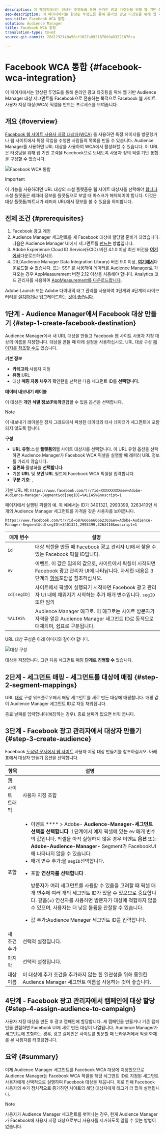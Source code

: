 ```yaml
---
description: 이 페이지에서는 향상된 투명도를 통해 온라인 광고 타깃팅을 위해 웹 기반 Audience Manager 대상 세그먼트를 Facebook으로 전송하는 목적으로 Facebook 웹 사이트 사용자 지정 대상(WCA) 픽셀을 만드는 프로세스를 보여줍니다.
seo-description: 이 페이지에서는 향상된 투명도를 통해 온라인 광고 타깃팅을 위해 웹 기반 Audience Manager 대상 세그먼트를 Facebook으로 전송하는 목적으로 Facebook 웹 사이트 사용자 지정 대상(WCA) 픽셀을 만드는 프로세스를 보여줍니다.
seo-title: Facebook WCA 통합
solution: Audience Manager
title: Facebook WCA 통합
translation-type: tm+mt
source-git-commit: 28d1292140a56cf1627a8921876d9483221876ca

---
```



# Facebook WCA 통합 {#facebook-wca-integration}

이 페이지에서는 향상된 투명도를 통해 온라인 광고 타깃팅을 위해 웹 기반 Audience Manager 대상 세그먼트를 Facebook으로 전송하는 목적으로 Facebook 웹 사이트 사용자 지정 대상(WCA) 픽셀을 만드는 프로세스를 보여줍니다.

## 개요 {#overview}

[Facebook 웹 사이트 사용자 지정 대상자(WCA)](https://www.facebook.com/business/help/449542958510885) 를 사용하면 특정 페이지를 방문했거나 웹 사이트에서 특정 작업을 수행한 사람들의 목록을 만들 수 있습니다. Audience Manager를 사용하면 URL 대상을 사용하여 WCA에서 활성화할 수 있습니다. 이 URL은 타깃팅을 위해 웹 기반 고객을 Facebook으로 보내도록 사용자 정의 픽셀 기반 통합을 구성할 수 있습니다.

![Facebook WCA 통합](/help/using/integration/assets/facebook-wca-integration.png)

>[!IMPORTANT]
>
> 이 기능을 사용하려면 URL 대상의 소셜 플랫폼용 웹 사이트 대상자를 선택해야 [합니다](/help/using/features/destinations/create-url-destination.md). 소셜 플랫폼은 레퍼러 정보를 플랫폼으로 보낼 때 마스크가 해제되어야 합니다. 이것은 대상 플랫폼/파트너가 레퍼러 URL에서 정보를 볼 수 있음을 의미합니다.

## 전제 조건 {#prerequisites}

1. Facebook 광고 계정
2. Audience Manager 세그먼트를 새 Facebook 대상에 할당할 준비가 되었습니다. 다음은 Audience Manager UI에서 세그먼트를 [만드는](/help/using/features/segments/segment-builder.md) 방법입니다.
3. Adobe Experience Cloud ID Service(ECID) 버전 4.1.0 이상 최신 버전을 **[여기에서](https://github.com/Adobe-Marketing-Cloud/id-service/releases)**&#x200B;다운로드하십시오.
4. DIL(Audience Manager Data Integration Library) 버전 9.0 이상, **[여기에서](https://github.com/Adobe-Marketing-Cloud/dil/releases)**&#x200B;다운로드할 수 있습니다. 또는 SSF [를 사용하여 데이터를 Audience Manager로](https://marketing.adobe.com/resources/help/en_US/reference/ssf.html) 가져오는 경우 AppMeasurement 버전 2.12 이상을 사용해야 합니다. Analytics 코드 관리자를 사용하여 [AppMeasurement를 다운로드합니다](https://marketing.adobe.com/resources/help/en_US/reference/code_manager_admin.html).

Adobe Launch 또는 Adobe 다이내믹 태그 관리를 사용하여 3단계와 4단계의 라이브러리를 [설치하거나](https://docs.adobelaunch.com/) 업그레이드하는 [것이 좋습니다](https://marketing.adobe.com/resources/help/en_US/dtm/).

## 1단계 - Audience Manager에서 Facebook 대상 만들기 {#step-1-create-facebook-destination}

Audience Manager에서 새 URL 대상을 만들고 Facebook 웹 사이트 사용자 지정 대상의 이름을 지정합니다. 대상을 만들 때 아래 설정을 사용하십시오. URL 대상 구성 [페이지를 참조할 수도](/help/using/features/destinations/create-url-destination.md) 있습니다.

**기본 정보**

* **카테고리**:사용자 지정
* **유형**:URL
* 대상 **매핑 자동 채우기** 확인란을 선택한 다음 세그먼트 ID를 **선택합니다**.

**데이터 내보내기 레이블**

이 대상은 **개인 식별 정보(PII)와**&#x200B;결합할 수 있음 옵션을 선택합니다.

>[!NOTE]
>
> 이 내보내기 레이블은 장치 그래프에서 파생된 데이터와 타사 데이터가 세그먼트에 포함되지 않도록 합니다.

**구성**

* **URL 유형**:소셜 **플랫폼의**&#x200B;웹 사이트 대상자를 선택합니다. 이 URL 유형 옵션을 선택하면 Audience Manager가 Facebook WCA 픽셀을 실행할 때 레퍼러 URL 정보를 가리지 않습니다.
* **일련화**:활성화를 **선택합니다**.
* 기본 **URL** 및 **보안 URL** 필드에 Facebook WCA 픽셀을 입력합니다.
* **구분 기호**: ,

기본 URL 예: `https://www.facebook.com/tr/?id=XXXXXXXXX&ev=Adobe-Audience-Manager-Segment&cd[segID]=%ALIAS%&noscript=1`

페이지에서 실행된 픽셀의 예. 이 예에서는 ID가 3401321, 2993399, 3263410인 세 개의 Audience Manager 세그먼트를 자격을 갖춘 사용자를 보여줍니다.

`https://www.facebook.com/tr/?id=6876666666662303&ev=Adobe-Audience-Manager-Segment&cd[segID]=3401321,2993399,3263410&noscript=1`


| 매개 변수 | 설명 |
---------|----------|
| `id` | 대상 픽셀을 만들 때 Facebook 광고 관리자 UI에서 찾을 수 있는 Facebook 픽셀 ID입니다. |
| `ev` | 이벤트. 이 값은 임의의 값으로, 사이트에서 픽셀이 시작되면 Facebook 광고 관리자 UI에 나타납니다. 자세한 내용은 3단계의 [항목](/help/using/integration/integrating-third-party/facebook-wca-integration.md#step-3-create-audience)포함을 참조하십시오. |
| `cd[segID]` | 사이트에서 픽셀이 실행되기 시작하면 Facebook 광고 관리자 UI 내에 채워지기 시작하는 추가 매개 변수입니다. `segID` 또한 임의 |
| `%ALIAS%` | Audience Manager 매크로. 이 매크로는 사이트 방문자가 자격을 얻은 Audience Manager 세그먼트 ID로 동적으로 대체되며, 쉼표로 구분됩니다. |

URL 대상 구성은 아래 이미지와 같아야 합니다.

![대상 구성](/help/using/integration/assets/facebook-wca.png)

대상을 저장합니다. 그런 다음 세그먼트 매핑 **단계로 진행할 수** 있습니다.

## 2단계 - 세그먼트 매핑 - 세그먼트를 대상에 매핑 {#step-2-segment-mappings}

URL [대상](/help/using/features/destinations/create-url-destination.md) 구성 워크플로우에서 해당 세그먼트를 새로 만든 대상에 매핑합니다. 매핑 값이 Audience Manager 세그먼트 ID로 자동 채워집니다.

종료 날짜를 입력합니다(해당하는 경우). 종료 날짜가 없으면 비워 둡니다.

## 3단계 - Facebook 광고 관리자에서 대상자 만들기 {#step-3-create-audience}

Facebook [도움말 문서에서 웹 사이트](https://www.facebook.com/business/help/666509013483225) 사용자 지정 대상 만들기를 참조하십시오. 아래 표에서 대상자 만들기 옵션을 선택합니다.


| 항목 | 설명 |
---------|----------|
| 웹 사이트 트래픽 | 사용자 지정 조합 |
| 포함 | <ul><li>이벤트 **** &gt; Adobe- **Audience-Manager-세그먼트 선택을 선택합니다**. 1단계에서 예제 픽셀에 있는 ev 매개 변수의 값입니다. 픽셀을 아직 실행하지 않은 경우 이벤트 **옵션** 또는 **Adobe-Audience-Manager-** Segment가 FacebookUI에 나타나지 않을 수 있습니다.</li><li>매개 변수 추가:을 `segID`선택합니다.</li><li><p>포함 **연산자를 선택합니다** .</p><p>방문자가 여러 세그먼트를 사용할 수 있음을 고려할 때 픽셀 매개 변수에 여러 개의 세그먼트 ID가 있을 수 있으므로 중요합니다. 같음(=) 연산자를 사용하면 방문자가 대상에 적합하지 않을 수 있으며, 사용자는 더 낮은 볼륨을 관찰할 수 있습니다.</p></li><li>값 추가:Audience Manager 세그먼트 ID를 입력합니다.</li></ul> |
| 새 조건 추가 | 선택적 설정입니다. |
| 마지막 | 선택적 설정입니다. |
| 대상 이름 | 이 대상에 추가 조건을 추가하지 않는 한 일관성을 위해 동일한 Audience Manager 세그먼트 이름을 사용하는 것이 좋습니다. |

## 4단계 - Facebook 광고 관리자에서 캠페인에 대상 할당 {#step-4-assign-audience-to-campaign}

사용자 지정 대상을 만든 후 광고 캠페인에 할당합니다. 새 캠페인을 만들거나 기존 캠페인을 편집하면 Facebook UI에 새로 만든 대상이 나열됩니다. Audience Manager가 세그먼트에 포함하는 경우, 광고 캠페인은 사이트를 방문할 때 브라우저에서 픽셀 화재를 본 사용자를 타깃팅합니다.

## 요약 {#summary}

이제 Audience Manager 세그먼트를 Facebook WCA 대상에 지정했으므로 Audience Manager는 Facebook WCA 픽셀을 해당 세그먼트 ID로 지정된 세그먼트 사용자에게 선택적으로 실행하여 Facebook 대상을 채웁니다. 이로 인해 Facebook 사용자의 수가 점차적으로 증가하면 사이트의 해당 대상자에게 태그가 더 많이 실행됩니다.

>[!NOTE]
>
> 사용자가 Audience Manager 세그먼트를 벗어나는 경우, 현재 Audience Manager가 Facebook에 사용자 지정 대상으로부터 사용자를 제거하도록 알릴 수 있는 방법이 없습니다.

